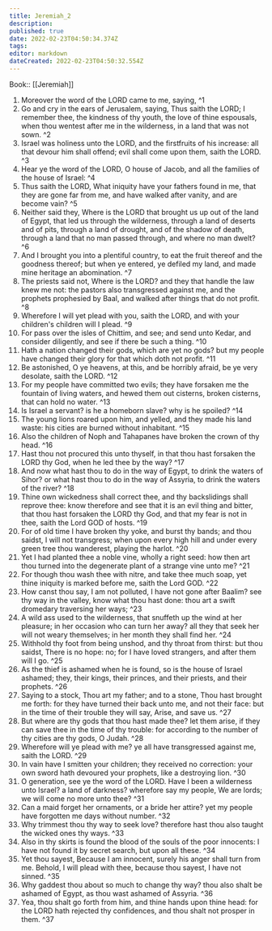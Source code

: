 ```yaml
---
title: Jeremiah_2
description: 
published: true
date: 2022-02-23T04:50:34.374Z
tags: 
editor: markdown
dateCreated: 2022-02-23T04:50:32.554Z
---
```


 Book:: [[Jeremiah]]
 1. Moreover the word of the LORD came to me, saying, ^1
 2. Go and cry in the ears of Jerusalem, saying, Thus saith the LORD; I remember thee, the kindness of thy youth, the love of thine espousals, when thou wentest after me in the wilderness, in a land that was not sown. ^2
 3. Israel was holiness unto the LORD, and the firstfruits of his increase: all that devour him shall offend; evil shall come upon them, saith the LORD. ^3
 4. Hear ye the word of the LORD, O house of Jacob, and all the families of the house of Israel: ^4
 5. Thus saith the LORD, What iniquity have your fathers found in me, that they are gone far from me, and have walked after vanity, and are become vain? ^5
 6. Neither said they, Where is the LORD that brought us up out of the land of Egypt, that led us through the wilderness, through a land of deserts and of pits, through a land of drought, and of the shadow of death, through a land that no man passed through, and where no man dwelt? ^6
 7. And I brought you into a plentiful country, to eat the fruit thereof and the goodness thereof; but when ye entered, ye defiled my land, and made mine heritage an abomination. ^7
 8. The priests said not, Where is the LORD? and they that handle the law knew me not: the pastors also transgressed against me, and the prophets prophesied by Baal, and walked after things that do not profit. ^8
 9. Wherefore I will yet plead with you, saith the LORD, and with your children's children will I plead. ^9
 10. For pass over the isles of Chittim, and see; and send unto Kedar, and consider diligently, and see if there be such a thing. ^10
 11. Hath a nation changed their gods, which are yet no gods? but my people have changed their glory for that which doth not profit. ^11
 12. Be astonished, O ye heavens, at this, and be horribly afraid, be ye very desolate, saith the LORD. ^12
 13. For my people have committed two evils; they have forsaken me the fountain of living waters, and hewed them out cisterns, broken cisterns, that can hold no water. ^13
 14. Is Israel a servant? is he a homeborn slave? why is he spoiled? ^14
 15. The young lions roared upon him, and yelled, and they made his land waste: his cities are burned without inhabitant. ^15
 16. Also the children of Noph and Tahapanes have broken the crown of thy head. ^16
 17. Hast thou not procured this unto thyself, in that thou hast forsaken the LORD thy God, when he led thee by the way? ^17
 18. And now what hast thou to do in the way of Egypt, to drink the waters of Sihor? or what hast thou to do in the way of Assyria, to drink the waters of the river? ^18
 19. Thine own wickedness shall correct thee, and thy backslidings shall reprove thee: know therefore and see that it is an evil thing and bitter, that thou hast forsaken the LORD thy God, and that my fear is not in thee, saith the Lord GOD of hosts. ^19
 20. For of old time I have broken thy yoke, and burst thy bands; and thou saidst, I will not transgress; when upon every high hill and under every green tree thou wanderest, playing the harlot. ^20
 21. Yet I had planted thee a noble vine, wholly a right seed: how then art thou turned into the degenerate plant of a strange vine unto me? ^21
 22. For though thou wash thee with nitre, and take thee much soap, yet thine iniquity is marked before me, saith the Lord GOD. ^22
 23. How canst thou say, I am not polluted, I have not gone after Baalim? see thy way in the valley, know what thou hast done: thou art a swift dromedary traversing her ways; ^23
 24. A wild ass used to the wilderness, that snuffeth up the wind at her pleasure; in her occasion who can turn her away? all they that seek her will not weary themselves; in her month they shall find her. ^24
 25. Withhold thy foot from being unshod, and thy throat from thirst: but thou saidst, There is no hope: no; for I have loved strangers, and after them will I go. ^25
 26. As the thief is ashamed when he is found, so is the house of Israel ashamed; they, their kings, their princes, and their priests, and their prophets. ^26
 27. Saying to a stock, Thou art my father; and to a stone, Thou hast brought me forth: for they have turned their back unto me, and not their face: but in the time of their trouble they will say, Arise, and save us. ^27
 28. But where are thy gods that thou hast made thee? let them arise, if they can save thee in the time of thy trouble: for according to the number of thy cities are thy gods, O Judah. ^28
 29. Wherefore will ye plead with me? ye all have transgressed against me, saith the LORD. ^29
 30. In vain have I smitten your children; they received no correction: your own sword hath devoured your prophets, like a destroying lion. ^30
 31. O generation, see ye the word of the LORD. Have I been a wilderness unto Israel? a land of darkness? wherefore say my people, We are lords; we will come no more unto thee? ^31
 32. Can a maid forget her ornaments, or a bride her attire? yet my people have forgotten me days without number. ^32
 33. Why trimmest thou thy way to seek love? therefore hast thou also taught the wicked ones thy ways. ^33
 34. Also in thy skirts is found the blood of the souls of the poor innocents: I have not found it by secret search, but upon all these. ^34
 35. Yet thou sayest, Because I am innocent, surely his anger shall turn from me. Behold, I will plead with thee, because thou sayest, I have not sinned. ^35
 36. Why gaddest thou about so much to change thy way? thou also shalt be ashamed of Egypt, as thou wast ashamed of Assyria. ^36
 37. Yea, thou shalt go forth from him, and thine hands upon thine head: for the LORD hath rejected thy confidences, and thou shalt not prosper in them. ^37
